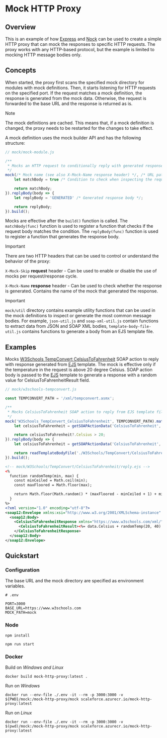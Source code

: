 # Mock HTTP Proxy

## Overview

This is an example of how [Express](https://github.com/expressjs/express) and [Nock](https://github.com/nock/nock) can be used to create a simple HTTP proxy that can mock the responses to specific HTTP requests. The proxy works with any HTTP-based protocol, but the example is limited to mocking HTTP message bodies only.

## Concepts

When started, the proxy first scans the specified mock directory for modules with mock definitions. Then, it starts listening for HTTP requests on the specified port. If the request matches a mock definition, the response is generated from the mock data. Otherwise, the request is forwarded to the base URL and the response is returned as is.

> [!NOTE]
> The mock definitions are cached. This means that, if a mock definition is changed, the proxy needs to be restarted for the changes to take effect.

A mock definition uses the mock builder API and has the following structure:

```javascript
// mock/mock-module.js

/**
 * Mocks an HTTP request to conditionally reply with generated response body.
 */
mock(/* Mock name (see also X-Mock-Name response header) */, /* URL path */).matchBody(body => {
    let matchBody = true /* Condition to check when inspecting the request body and deciding whether to respond with a generated response body */;

    return matchBody;
}).replyBody(body => {
    let replyBody = 'GENERATED' /* Generated response body */;

    return replyBody;
}).build();
```

Mocks are effective after the `build()` function is called. The `matchBody(func)` function is used to register a function that checks if the request body matches the condition. The `replyBody(func)` function is used to register a function that generates the response body.

> [!IMPORTANT]
> There are two HTTP headers that can be used to control or understand the behavior of the proxy:
> 
> `X-Mock-Skip` **request** header - Can be used to enable or disable the use of mocks per request/response cycle.
> 
> `X-Mock-Name` **response** header - Can be used to check whether the response is generated. Contains the name of the mock that generated the response.

> [!IMPORTANT]
> `mock/util` directory contains example utility functions that can be used in the mock definitions to inspect or generate the most common message bodies. For example, `json-util.js` and `soap-xml-util.js` contain functions to extract data from JSON and SOAP XML bodies, `template-body-file-util.js` contains functions to generate a body from an EJS template file.

## Examples

Mocks [W3Schools TempConvert CelsiusToFahrenheit](https://www.w3schools.com/xml/tempconvert.asmx?op=CelsiusToFahrenheit) SOAP action to reply with response generated from [EJS](https://github.com/mde/ejs) template. The mock is effective only if the temperature in the request is above 20 degree Celsius. SOAP action body is passed to the [EJS](https://github.com/mde/ejs) template to generate a response with a random value for CelsiusToFahrenheitResult field.

```javascript
// mock/w3schools-tempconvert.js

const TEMPCONVERT_PATH = '/xml/tempconvert.asmx';

/**
 * Mocks CelsiusToFahrenheit SOAP action to reply from EJS template file.
 */
mock('W3Schools_TempConvert_CelsiusToFahrenheit', TEMPCONVERT_PATH).matchBody(body => {
    let celsiusToFahrenheit = getSOAPActionData('CelsiusToFahrenheit', body);

    return celsiusToFahrenheit?.Celsius > 20;
}).replyBody(body => {
    let celsiusToFahrenheit = getSOAPActionData('CelsiusToFahrenheit', body);

    return readTemplateBodyFile('./W3Schools/TempConvert/CelsiusToFahrenheit/reply.ejs', celsiusToFahrenheit);
}).build();
```

```xml
<!-- mock/W3Schools/TempConvert/CelsiusToFahrenheit/reply.ejs -->
<%
  function randomTemp(min, max) {
    const minCeiled = Math.ceil(min);
    const maxFloored = Math.floor(max);

    return Math.floor(Math.random() * (maxFloored - minCeiled + 1) + minCeiled);
  }
%>
<?xml version="1.0" encoding="utf-8"?>
<soap12:Envelope xmlns:xsi="http://www.w3.org/2001/XMLSchema-instance" xmlns:xsd="http://www.w3.org/2001/XMLSchema" xmlns:soap12="http://www.w3.org/2003/05/soap-envelope">
  <soap12:Body>
    <CelsiusToFahrenheitResponse xmlns="https://www.w3schools.com/xml/">
      <CelsiusToFahrenheitResult><%= data.Celsius + randomTemp(20, 40) %></CelsiusToFahrenheitResult>
    </CelsiusToFahrenheitResponse>
  </soap12:Body>
</soap12:Envelope>
```

## Quickstart

### Configuration

The base URL and the mock directory are specified as environment variables.

```dotenv
# .env

PORT=3000
BASE_URL=https://www.w3schools.com
MOCK_PATH=mock
```

### Node

```shell
npm install

npm run start
```

### Docker

Build on _Windows and Linux_

```shell
docker build mock-http-proxy:latest .
```

Run on _Windows_

```shell
docker run --env-file ./.env -it --rm -p 3000:3000 -v ${PWD}/mock:/mock-http-proxy/mock scaleforce.azurecr.io/mock-http-proxy:latest
```

Run on _Linux_

```shell
docker run --env-file ./.env -it --rm -p 3000:3000 -v $(pwd)/mock:/mock-http-proxy/mock scaleforce.azurecr.io/mock-http-proxy:latest
```
